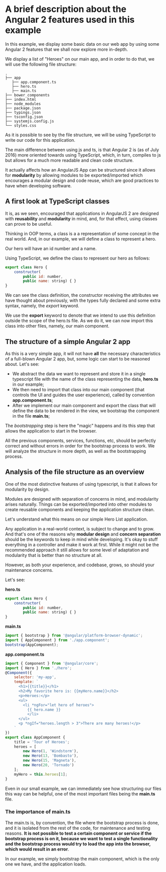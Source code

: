 # A brief description about the Angular 2 features used in this example

In this example, we display some basic data on our web app by using some Angular 2 features that we shall now explore more in-depth.

We display a list of "Heroes" on our main app, and in order to do that, we will use the following file structure:

```
.
├── app
   ├── app.component.ts
   ├── hero.ts
   ├── main.ts
├── bower_components
├── index.html
├── node_modules
├── package.json
├── typings.json
├── tsconfig.json
├── systemjs.config.js
└── styles.css
```

As it is possible to see by the file structure, we will be using TypeScript to write our code for this application.

The main difference between using js and ts, is that Angular 2 is (as of July 2016) more oriented towards using TypeScript, which, in turn, compiles to js but allows for a much more readable and clean code structure.

It actually affects how an AngularJS App can be structured since it allows for **modularity** by allowing modules to be exported/imported which encourages a modular design and code reuse, which are good practices to have when developing software.

## A first look at TypeScript classes

It is, as we seen, encouraged that applications in AngularJS 2 are designed with **reusability** and **modularity** in mind, and, for that effect, using classes can prove to be useful.

Thinking in OOP terms, a class is a a representation of some concept in the real world. And, in our example, we will define a class to represent a hero.

Our hero will have an id number and a name.

Using TypeScript, we define the class to represent our hero as follows:

```javascript
export class Hero {
    constructor(
        public id: number,
        public name: string) { }
}
```
We can see the class definition, the constructor receiving the attributes we have thought about previously, with the types fully declared and some extra syntax, namely, the _export_ keyword.

We use the **export** keyword to denote that we intend to use this definition outside the scope of the hero.ts file. As we do it, we can now import this class into other files, namely, our main component.

## The structure of a simple Angular 2 app

As this is a very simple app, it will not have **all** the necessary characteristics of a full-blown Angular 2 app, but, some logic can start to be reasoned about. Let's see:

- We abstract the data we want to represent and store it in a single typescript file with the name of the class representing the data, **hero.ts** in our example;
- We then need to import that class into our main component (that controls the UI and guides the user experience), called by convention **app.component.ts**;
- After we implement our main component and export the class that will define the data to be rendered in the view, we bootstrap the component in the file **main.ts**;

The _bootstrapping_ step is here the "magic" happens and its this step that allows the application to start in the browser.

All the previous components, services, functions, etc, should be perfectly correct and without errors in order for the bootstrap process to work. We will analyze the structure in more depth, as well as the bootstrapping process.

## Analysis of the file structure as an overview

One of the most distinctive features of using typescript, is that it allows for modularity by design.

Modules are designed with separation of concerns in mind, and modularity arises naturally. Things can be exported/imported into other modules to create reusable components and keeping the application structure clean.

Let's understand what this means on our simple Hero List application.

Any application in a real-world context, is subject to change and to grow. And that's one of the reasons why **modular design** and **concern separation** should be the keywords to keep in mind while developing. It's okay to stuff everything in a controller and make it work at first. While it might not be the recommended approach it still allows for some level of adaptation and modularity that is better than no structure at all. 

However, as both your experience, and codebase, grows, so should your maintenance concerns.

Let's see:

**hero.ts**
```javascript
export class Hero {
    constructor(
        public id: number,
        public name: string) { }
}
```

**main.ts**
```javascript
import { bootstrap } from '@angular/platform-browser-dynamic';
import { AppComponent } from './app.component';
bootstrap(AppComponent);
```

**app.component.ts**
```javascript
import { Component } from '@angular/core';
import { Hero } from './hero';
@Component({
    selector: 'my-app',
    template: `
      <h1>{{title}}</h1>
      <h2>My favorite hero is: {{myHero.name}}</h2>
      <p>Heroes:</p>
      <ul>
        <li *ngFor="let hero of heroes">
          {{ hero.name }}
          </li>
      </ul>
      <p *ngIf="heroes.length > 3">There are many heroes!</p>
    `
})
export class AppComponent {
    title = 'Tour of Heroes';
    heroes = [
        new Hero(1, 'Windstorm'),
        new Hero(13, 'Bombasto'),
        new Hero(15, 'Magneta'),
        new Hero(20, 'Tornado')
    ];
    myHero = this.heroes[1];
}
```

Even in our small example, we can immediately see how structuring our files this way can be helpful, one of the most important files being the **main.ts** file.

### The importance of **main.ts**

The main.ts is, by convention, the file where the bootstrap process is done, and it is isolated from the rest of the code, for maintenance and testing reasons. **It is not possible to test a certain component or service if the bootstrap process is on it, because we want to test a single functionality and the bootstrap process would try to load the app into the browser, which would result in an error**.

In our example, we simply bootstrap the main component, which is the only one we have, and the application loads.


